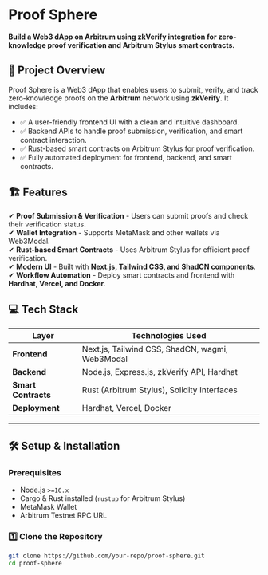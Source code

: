 # Proof Sphere  

**Build a Web3 dApp on Arbitrum using zkVerify integration for zero-knowledge proof verification and Arbitrum Stylus smart contracts.**  

## 🚀 Project Overview  

Proof Sphere is a Web3 dApp that enables users to submit, verify, and track zero-knowledge proofs on the **Arbitrum** network using **zkVerify**. It includes:  

- ✅ A user-friendly frontend UI with a clean and intuitive dashboard.  
- ✅ Backend APIs to handle proof submission, verification, and smart contract interaction.  
- ✅ Rust-based smart contracts on Arbitrum Stylus for proof verification.  
- ✅ Fully automated deployment for frontend, backend, and smart contracts.  

## 🏗 Features  

✔ **Proof Submission & Verification** - Users can submit proofs and check their verification status.  
✔ **Wallet Integration** - Supports MetaMask and other wallets via Web3Modal.  
✔ **Rust-based Smart Contracts** - Uses Arbitrum Stylus for efficient proof verification.  
✔ **Modern UI** - Built with **Next.js, Tailwind CSS, and ShadCN components**.  
✔ **Workflow Automation** - Deploy smart contracts and frontend with **Hardhat, Vercel, and Docker**.  


## 💻 Tech Stack  

| Layer       | Technologies Used |
|------------|------------------|
| **Frontend** | Next.js, Tailwind CSS, ShadCN, wagmi, Web3Modal |
| **Backend**  | Node.js, Express.js, zkVerify API, Hardhat |
| **Smart Contracts** | Rust (Arbitrum Stylus), Solidity Interfaces |
| **Deployment** | Hardhat, Vercel, Docker |

---

## 🛠 Setup & Installation  

### Prerequisites  

- Node.js `>=16.x`  
- Cargo & Rust installed (`rustup` for Arbitrum Stylus)  
- MetaMask Wallet  
- Arbitrum Testnet RPC URL  

### 1️⃣ Clone the Repository  

```sh
git clone https://github.com/your-repo/proof-sphere.git
cd proof-sphere
```
